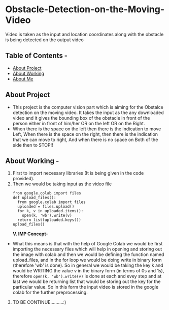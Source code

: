 # Obstacle-Detection-on-the-Moving-Video
Video is taken as the input and location coordinates along with the obstacle is being detected on the output video

## Table of Contents - 
* [About Project](#about-project)
* [About Working](#about-working)
* [About Me](#about-me)

## About Project
* This project is the computer vision part which is aiming for the Obstalce detection on the moving video. It takes the input as the any downloaded video and it gives the bounding box of the obstacle in front of the person either in front of him/her OR on the left OR on the Right. 
* When there is the space on the left then there is the indication to move Left, When there is the space on the right, then there is the indication that we can move to right, And when there is no space on Both of the side then to STOP!!

## About Working - 
1. First to import necessary libraries (It is being given in the code provided). 
2. Then we would be taking input as the video file 
    ```
    from google.colab import files
    def upload_files():
      from google.colab import files
      uploaded = files.upload()
      for k, v in uploaded.items():
        open(k, 'wb').write(v)
      return list(uploaded.keys())
    upload_files()
    ```
    **V. IMP Concept**- 
  * What this means is that with the help of Google Colab we would be first importing the necessary files which will help in opening and storing out the image with colab and then we would be defining the function named upload_files, and in the for loop we would be doing write in binary form (therefore 'wb' is done). So in general we would be taking the  key k and would be WRITING the value v in the binary form (in terms of 0s and 1s), therefore ```open(k, 'wb').write(v)``` is done at each and evey step and at last we would be returning list that would be storing out the key for the particular value. So in this form the input video is stored in the google colab for the further preprocessing.  
  
3. TO BE CONTINUE..........:)
